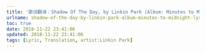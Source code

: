 ```yaml
---
title: '歌词翻译：Shadow Of The Day, by Linkin Park (Album: Minutes to Midnight)'
urlname: shadow-of-the-day-by-linkin-park-album-minutes-to-midnight-lyric-translation
toc: true
date: 2018-11-22 23:41:06
updated: 2018-11-22 23:41:06
tags: [Lyric, Translation, artist:Linkin Park]
---
```

